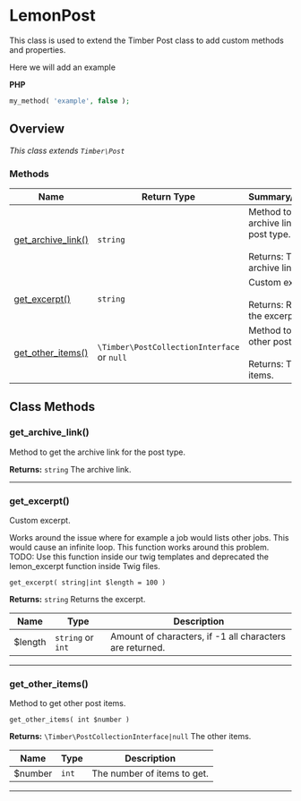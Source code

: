 # LemonPost

This class is used to extend the Timber Post class to add custom methods and properties.

<!--more-->

Here we will add an example

**PHP**

```php
my_method( 'example', false );
```

## Overview

*This class extends `Timber\Post`*  
  

### Methods

<div class="table-methods table-responsive">

| Name | Return Type | Summary/Returns |
| --- | --- | --- |
| <span class="method-name">[get_archive_link()](#get_archive_link)</span> | <span class="method-type">`string`</span> | <span class="method-description">Method to get the archive link for the post type.<br><br><span class="method-return"><span class="method-return-label">Returns:</span> The archive link.</span></span> |
| <span class="method-name">[get_excerpt()](#get_excerpt)</span> | <span class="method-type">`string`</span> | <span class="method-description">Custom excerpt.<br><br><span class="method-return"><span class="method-return-label">Returns:</span> Returns the excerpt.</span></span> |
| <span class="method-name">[get_other_items()](#get_other_items)</span> | <span class="method-type">`\Timber\PostCollectionInterface` or `null`</span> | <span class="method-description">Method to get other post items.<br><br><span class="method-return"><span class="method-return-label">Returns:</span> The other items.</span></span> |

</div>


## Class Methods

### get\_archive\_link()

Method to get the archive link for the post type.

**Returns:** `string` The archive link.

---

### get\_excerpt()

Custom excerpt.

Works around the issue where for example a job would lists other jobs. This would cause an infinite loop.
This function works around this problem.
TODO:  Use this function inside our twig templates and deprecated the lemon_excerpt function inside Twig files.

`get_excerpt( string|int $length = 100 )`

**Returns:** `string` Returns the excerpt.

<div class="table-responsive">

| Name | Type | Description |
| --- | --- | --- |
| $length | `string` or `int` | Amount of characters, if -1 all characters are returned. |

</div>

---

### get\_other\_items()

Method to get other post items.

`get_other_items( int $number )`

**Returns:** `\Timber\PostCollectionInterface|null` The other items.

<div class="table-responsive">

| Name | Type | Description |
| --- | --- | --- |
| $number | `int` | The number of items to get. |

</div>

---

